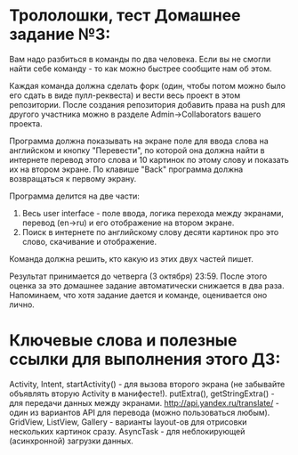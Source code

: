 Трололошки, тест
Домашнее задание №3:
=========
Вам надо разбиться в команды по два человека. Если вы не смогли найти себе команду - то как можно быстрее сообщите нам об этом.

Каждая команда должна сделать форк (один, чтобы потом можно было его сдать в виде пулл-реквеста) и вести весь проект в этом репозитории. После создания репозитория добавить права на push для другого участника можно в разделе Admin->Collaborators вашего проекта.

Программа должна показывать на экране поле для ввода слова на английском и кнопку "Перевести", по которой она должна найти в интернете перевод этого слова и 10 картинок по этому слову и показать их на втором экране. По клавише "Back" программа должна возвращаться к первому экрану.

Программа делится на две части:

1) Весь user interface - поле ввода, логика перехода между экранами, перевод (en->ru) и его отображение на втором экране.
2) Поиск в интернете по английскому слову десяти картинок про это слово, скачивание и отображение.

Команда должна решить, кто какую из этих двух частей пишет.

Результат принимается до четверга (3 октября) 23:59. После этого оценка за это домашнее задание автоматически снижается в два раза. Напоминаем, что хотя задание дается и команде, оценивается оно лично.

Ключевые слова и полезные ссылки для выполнения этого ДЗ:
=========
Activity, Intent, startActivity() - для вызова второго экрана (не забывайте объявлять вторую Activity в манифесте!).
putExtra(), getStringExtra() - для передачи данных между экранами.
http://api.yandex.ru/translate/ - один из вариантов API для перевода (можно пользоваться любым).
GridView, ListView, Gallery - варианты layout-ов для отрисовки нескольких картинок сразу.
AsyncTask - для неблокирующей (асинхронной) загрузки данных.
